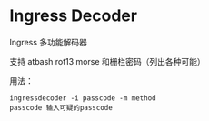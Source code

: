 Ingress Decoder
============

Ingress 多功能解码器

支持 atbash rot13 morse 和栅栏密码（列出各种可能）

用法：
```
ingressdecoder -i passcode -m method
passcode 输入可疑的passcode
```

